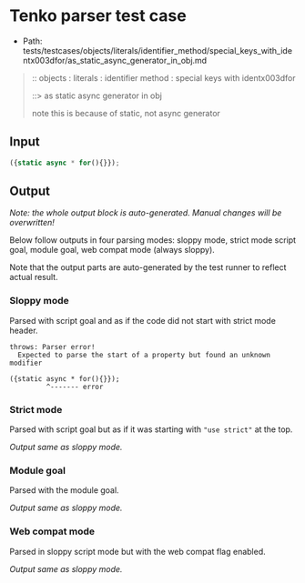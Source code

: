# Tenko parser test case

- Path: tests/testcases/objects/literals/identifier_method/special_keys_with_identx003dfor/as_static_async_generator_in_obj.md

> :: objects : literals : identifier method : special keys with identx003dfor
>
> ::> as static async generator in obj
>
> note this is because of static, not async generator

## Input

`````js
({static async * for(){}});
`````

## Output

_Note: the whole output block is auto-generated. Manual changes will be overwritten!_

Below follow outputs in four parsing modes: sloppy mode, strict mode script goal, module goal, web compat mode (always sloppy).

Note that the output parts are auto-generated by the test runner to reflect actual result.

### Sloppy mode

Parsed with script goal and as if the code did not start with strict mode header.

`````
throws: Parser error!
  Expected to parse the start of a property but found an unknown modifier

({static async * for(){}});
         ^------- error
`````

### Strict mode

Parsed with script goal but as if it was starting with `"use strict"` at the top.

_Output same as sloppy mode._

### Module goal

Parsed with the module goal.

_Output same as sloppy mode._

### Web compat mode

Parsed in sloppy script mode but with the web compat flag enabled.

_Output same as sloppy mode._
